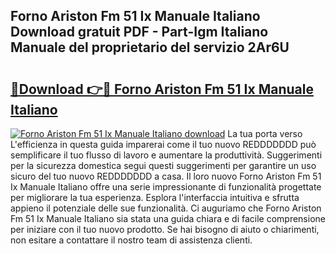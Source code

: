 ## Forno Ariston Fm 51 Ix Manuale Italiano Download gratuit PDF - Part-Igm Italiano Manuale del proprietario del servizio 2Ar6U

# <h2><a href="http://dfg5kry.blite.top/?on=Forno+Ariston+Fm+51+Ix+Manuale+Italiano">🔗Download 👉🔴 Forno Ariston Fm 51 Ix Manuale Italiano</a></h2>

[![Forno Ariston Fm 51 Ix Manuale Italiano download](https://i.imgur.com/lujVjoI.png)](http://dfg5kry.blite.top/?on=Forno+Ariston+Fm+51+Ix+Manuale+Italiano)
La tua porta verso L'efficienza in questa guida imparerai come il tuo nuovo REDDDDDDD può semplificare il tuo flusso di lavoro e aumentare la produttività. Suggerimenti per la sicurezza domestica segui questi suggerimenti per garantire un uso sicuro del tuo nuovo REDDDDDDD a casa. Il loro nuovo Forno Ariston Fm 51 Ix Manuale Italiano offre una serie impressionante di funzionalità progettate per migliorare la tua esperienza. Esplora l'interfaccia intuitiva e sfrutta appieno il potenziale delle sue funzionalità. Ci auguriamo che Forno Ariston Fm 51 Ix Manuale Italiano sia stata una guida chiara e di facile comprensione per iniziare con il tuo nuovo prodotto. Se hai bisogno di aiuto o chiarimenti, non esitare a contattare il nostro team di assistenza clienti.
